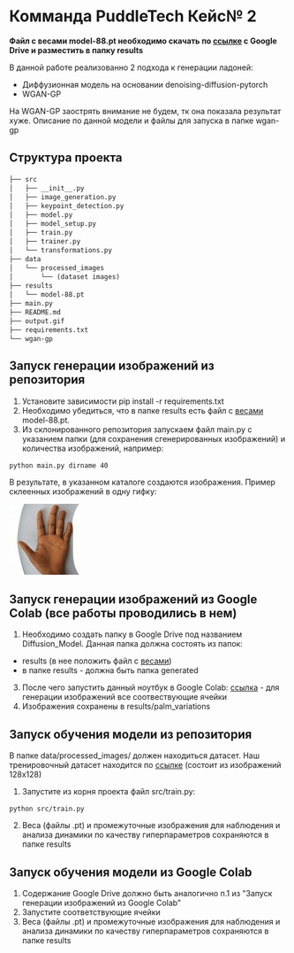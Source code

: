 # Комманда PuddleTech Кейс№ 2
**Файл с весами model-88.pt необходимо скачать по [ссылке](https://drive.google.com/file/d/1AaOvAYpjl3-FsEQ2WD_CtHW74REYTVTZ/view?usp=sharing) с Google Drive и разместить в папку results**

В данной работе реализованно 2 подхода к генерации ладоней: 
- Диффузионная модель на основании denoising-diffusion-pytorch
- WGAN-GP

На WGAN-GP заострять внимание не будем, тк она показала результат хуже. Описание по данной модели и файлы для запуска в папке wgan-gp

## Структура проекта
```
├── src
│   ├── __init__.py
│   ├── image_generation.py
│   ├── keypoint_detection.py
│   ├── model.py
│   ├── model_setup.py
│   ├── train.py
│   ├── trainer.py
│   └── transformations.py
├── data
│   └── processed_images
│       └── (dataset images)
├── results
│   └── model-88.pt
├── main.py
├── README.md
├── output.gif
├── requirements.txt
└── wgan-gp
```
## Запуск генерации изображений из репозитория
1. Установите зависимости pip install -r requirements.txt
2. Необходимо убедиться, что в папке results есть файл с [весами](https://drive.google.com/file/d/1AaOvAYpjl3-FsEQ2WD_CtHW74REYTVTZ/view?usp=sharing) model-88.pt.
3. Из склонированного репозитория запускаем файл main.py с указанием папки (для сохранения сгенерированных изображений) и количества изображений, например: 
```
python main.py dirname 40
```
В результате, в указанном каталоге создаются изображения. Пример склеенных изображений в одну гифку: 

![пример генерации](output.gif)

## Запуск генерации изображений из Google Colab (все работы проводились в нем)
1. Необходимо создать папку в Google Drive под названием Diffusion_Model. Данная папка должна состоять из папок:
 - results (в нее положить файл с [весами](https://drive.google.com/file/d/1AaOvAYpjl3-FsEQ2WD_CtHW74REYTVTZ/view?usp=sharing))
 - в папке results - должна быть папка generated 
3. После чего запустить данный ноутбук в Google Colab: [ссылка](https://colab.research.google.com/drive/1l94Ig_zMgHkW_kxD5Iz8yRBSjNMVJdkg?usp=sharing) - для генерации изображений все соотвествующие ячейки 
4. Изображения сохранены в results/palm_variations

## Запуск обучения модели из репозитория
В папке data/processed_images/ должен находиться датасет. Наш тренировочный датасет находится по [ссылке](https://drive.google.com/drive/folders/1Iu5WQsy9tmPNHJarNQj0rbwmF05uUum6?usp=sharing) (состоит из изображений 128х128)

1. Запустите из корня проекта файл src/train.py:
```
python src/train.py  
```
2. Веса (файлы .pt) и промежуточные изображения для наблюдения и анализа динамики по качеству гиперпараметров сохраняются в папке results

## Запуск обучения модели из Google Colab
1. Содержание Google Drive должно быть аналогично п.1 из "Запуск генерации изображений из Google Colab"
2. Запустите соответствующие ячейки
3. Веса (файлы .pt) и промежуточные изображения для наблюдения и анализа динамики по качеству гиперпараметров сохраняются в папке results